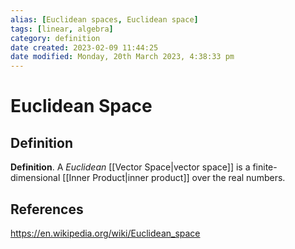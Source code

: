 ```yaml
---
alias: [Euclidean spaces, Euclidean space]
tags: [linear, algebra]
category: definition
date created: 2023-02-09 11:44:25
date modified: Monday, 20th March 2023, 4:38:33 pm
---
```


# Euclidean Space

## Definition

**Definition**. A _Euclidean_ [[Vector Space|vector space]] is a finite-dimensional [[Inner Product|inner product]] over the real numbers.

## References

https://en.wikipedia.org/wiki/Euclidean_space